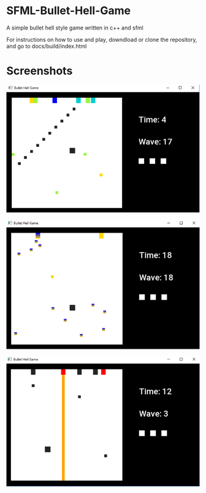# SFML-Bullet-Hell-Game
A simple bullet hell style game written in c++ and sfml

For instructions on how to use and play, downdload or clone the repository, and go to docs/build/index.html

# Screenshots
![](https://raw.githubusercontent.com/NipIsTrue/SFML-Bullet-Hell-Game/master/docs/screenshots/ss1.png)

![](https://raw.githubusercontent.com/NipIsTrue/SFML-Bullet-Hell-Game/master/docs/screenshots/ss2.png)

![](https://raw.githubusercontent.com/NipIsTrue/SFML-Bullet-Hell-Game/master/docs/screenshots/ss3.png)
